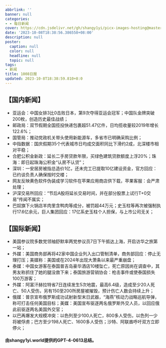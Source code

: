 ```yaml
---
abbrlink: ''
banner: null
categories:
- - 每日新闻
cover: https://cdn.jsdelivr.net/gh/shangy1yi/picx-images-hosting@master/FWT8cXaVEAA2C4h.2h81q1m596.webp
date: '2023-10-08T18:38:56.386558+08:00'
description: null
poster:
  caption: null
  color: null
  headline: null
  topic: null
tags:
- 新闻
title: 1008日报
updated: 2023-10-8T18:38:59.810+8:0
---
```

## 【国内新闻】

* 亚运会：中国女排3比0击败日本，第9次夺得亚运会冠军；中国队金牌突破200枚，创造历史最佳战绩；
* 邮政局：双节假期全国揽投快递包裹超51.47亿件，日均揽收量较2019年增长122.6%；
* 国管局：推动党政机关带头使用新能源车，多省市已明确采购比例；
* 中指数据：国庆假期35个代表城市日均成交面积同比下滑约2成，北深楼市相对平稳；
* 合肥公积金新政：延长二手房贷款年限，买绿色建筑贷款额度上浮20%；珠海：即日起珠海公积金“认房不认贷”；
* 深圳：一安居房被指总造价1亿，还未完工已提取10亿建设资金，官方回应：已约谈负责人确保按时交楼；
* 网友反映黄色软件伪装成学习软件在苹果应用商店供下载，苹果客服：会严肃处理；
* 沪深交易所回应：“节后A股将延长交易时间，并在部分股票上试行T+0交易”传闻不属实；
* 巴奴旗下火锅店羊肉里含鸭肉等成分，被罚超44万元；史玉柱等再次被强制执行17.6亿余元，巨人集团回应：17亿系史玉柱个人担保，与上市公司无关；

## 【国际新闻】

* 美国参议院多数党领袖舒默率两党参议员7日下午抵达上海，开启访华之旅第一站；
* 外媒：美国商务部再将42家中国企业列入出口管制清单，商务部回应：停止无理打压；美媒称：美国或在2024年出现大萧条以来最严重崩盘；
* 泰媒：中国女游客在泰国普吉岛豪华酒店10楼坠亡，死亡原因尚在调查中，其男友称抓住了她的腿没救下来；泰国旅游营销协会：枪击事件或使泰国损失100万游客；
* 外媒：阿富汗赫拉特省7日连续发生5次地震，最高6.4级，造成至少20人死亡、50人受伤，另有150至200所房屋被摧毁，预计伤亡人数会持续上升；
* 俄媒：普京宣布俄罗斯成功试射新型末日武器，“海燕”核动力战略巡航导弹，称可打击任何美国目标；美媒：美国宣布驱逐两名俄罗斯外交人员，以回应俄此前驱逐两名美国外交官；
* 以巴再爆发大规模冲突：以色列至少100人死亡，800多人受伤，以色列一少将被俘虏；巴方至少198人死亡、1600多人受伤；沙特、阿联酋呼吁双方立即停火；

#### 由shangy1yi.world提供的GPT-4-0613总结。
